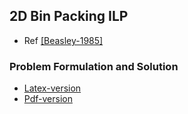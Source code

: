 ## 2D Bin Packing ILP

- Ref [[Beasley-1985]](http://www.jstor.org/stable/170866)


### Problem Formulation and Solution
- [Latex-version](../algorithms/file/tex/2dILP.tex)
- [Pdf-version](../algorithms/file/tex/2dILP.pdf)
